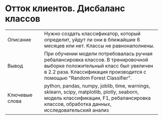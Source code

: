 # Отток клиентов. Дисбаланс классов

|     |   |     |
| --- | --- | --- |
| Описание |   | Нужно создать классификатор, который определит, уйдут ли они в ближайшие 6 месяцев или нет. Классы не равнонаполнены. |
| Вывод |   | При обучении модели потребовалась ручная ребалансировка классов. В тренировочной выборке положительный класс был увеличен в 2.2 раза. Классификация производится с помощью "Random Forest Classifier". |
| Ключевые слова |   | python, pandas, numpy, joblib, time, warnings, sklearn, scipy, matplotlib, plotly, seaborn, модель классификации, F1, ребалансировка классов, обработка данных, исследовательский анализ|
